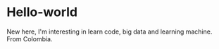# Hello-world
New here, I'm  interesting in learn code, big data and learning machine. From Colombia.
